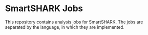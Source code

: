 SmartSHARK Jobs
===============

This repository contains analysis jobs for SmartSHARK. The jobs are separated by the language, in which they are implemented. 
